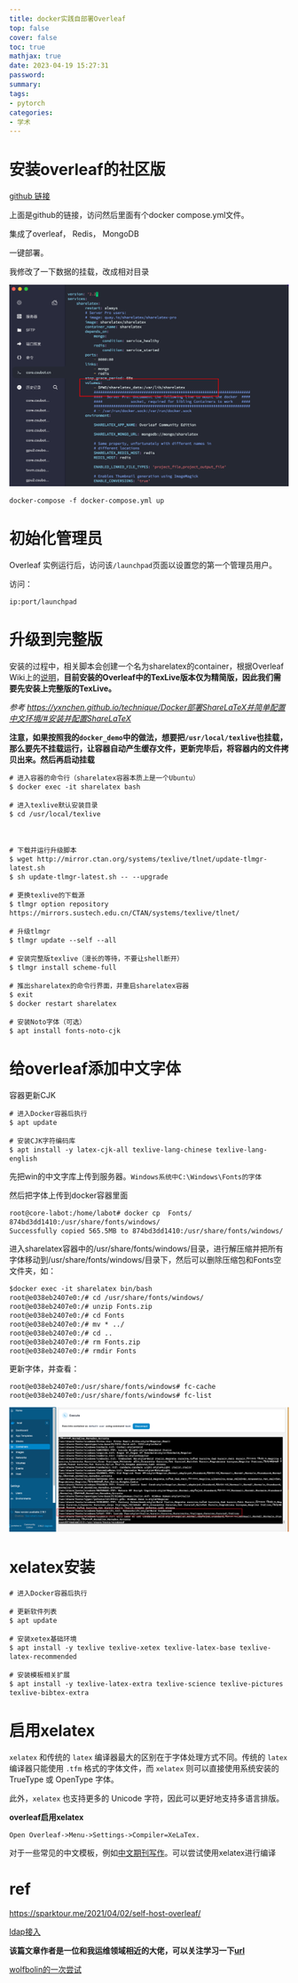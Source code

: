 ```yaml
---
title: docker实践自部署Overleaf
top: false
cover: false
toc: true
mathjax: true
date: 2023-04-19 15:27:31
password:
summary:
tags:
- pytorch
categories:
- 学术
---
```

# 安装overleaf的社区版

[github 链接](https://github.com/overleaf/overleaf)

上面是github的链接，访问然后里面有个docker compose.yml文件。

集成了overleaf， Redis， MongoDB

一键部署。

我修改了一下数据的挂载，改成相对目录

![image-20230413234939354](https://raw.githubusercontent.com/kengerlwl/kengerlwl.github.io/master/image/72eba7038b7a0441bc4cabfa1b6703c9/ad50ab79944109ff4ada7a17760076a3.png)

```
docker-compose -f docker-compose.yml up
```





# 初始化管理员

Overleaf 实例运行后，访问该`/launchpad`页面以设置您的第一个管理员用户。

访问：

```
ip:port/launchpad
```







# 升级到完整版

安装的过程中，相关脚本会创建一个名为sharelatex的container，根据Overleaf Wiki上的[说明](https://github.com/overleaf/overleaf/wiki/Server-Pro:-setup)，**目前安装的Overleaf中的TexLive版本仅为精简版，因此我们需要先安装上完整版的TexLive。**

*参考 https://yxnchen.github.io/technique/Docker部署ShareLaTeX并简单配置中文环境/#安装并配置ShareLaTeX*





**注意，如果按照我的`docker_demo`中的做法，想要把`/usr/local/texlive`也挂载，那么要先不挂载运行，让容器自动产生缓存文件，更新完毕后，将容器内的文件拷贝出来。然后再启动挂载**

```
# 进入容器的命令行（sharelatex容器本质上是一个Ubuntu）
$ docker exec -it sharelatex bash

# 进入texlive默认安装目录
$ cd /usr/local/texlive



# 下载并运行升级脚本
$ wget http://mirror.ctan.org/systems/texlive/tlnet/update-tlmgr-latest.sh
$ sh update-tlmgr-latest.sh -- --upgrade

# 更换texlive的下载源
$ tlmgr option repository https://mirrors.sustech.edu.cn/CTAN/systems/texlive/tlnet/

# 升级tlmgr
$ tlmgr update --self --all

# 安装完整版texlive（漫长的等待，不要让shell断开）
$ tlmgr install scheme-full

# 推出sharelatex的命令行界面，并重启sharelatex容器
$ exit
$ docker restart sharelatex

# 安装Noto字体（可选）
$ apt install fonts-noto-cjk
```





# 给overleaf添加中文字体

容器更新CJK

```
# 进入Docker容器后执行
$ apt update
 
# 安装CJK字符编码库
$ apt install -y latex-cjk-all texlive-lang-chinese texlive-lang-english
```



先把win的中文字库上传到服务器。`Windows系统中C:\Windows\Fonts的字体`



然后把字体上传到docker容器里面

```
root@core-labot:/home/labot# docker cp  Fonts/ 874bd3dd1410:/usr/share/fonts/windows/
Successfully copied 565.5MB to 874bd3dd1410:/usr/share/fonts/windows/
```



进入sharelatex容器中的/usr/share/fonts/windows/目录，进行解压缩并把所有字体移动到/usr/share/fonts/windows/目录下，然后可以删除压缩包和Fonts空文件夹，如：

```text
$docker exec -it sharelatex bin/bash
root@e038eb2407e0:/# cd /usr/share/fonts/windows/
root@e038eb2407e0:/# unzip Fonts.zip
root@e038eb2407e0:/# cd Fonts
root@e038eb2407e0:/# mv * ../
root@e038eb2407e0:/# cd ..
root@e038eb2407e0:/# rm Fonts.zip
root@e038eb2407e0:/# rmdir Fonts
```

更新字体，并查看：

```text
root@e038eb2407e0:/usr/share/fonts/windows# fc-cache
root@e038eb2407e0:/usr/share/fonts/windows# fc-list
```

![image-20230419160545910](https://raw.githubusercontent.com/kengerlwl/kengerlwl.github.io/master/image/72eba7038b7a0441bc4cabfa1b6703c9/8fb75c02b80f49fb798ddce6769a67ad.png)





# xelatex安装

```
# 进入Docker容器后执行
 
# 更新软件列表
$ apt update
 
# 安装xetex基础环境
$ apt install -y texlive texlive-xetex texlive-latex-base texlive-latex-recommended
 
# 安装模板相关扩展
$ apt install -y texlive-latex-extra texlive-science texlive-pictures texlive-bibtex-extra
```





# 启用xelatex

`xelatex` 和传统的 `latex` 编译器最大的区别在于字体处理方式不同。传统的 `latex` 编译器只能使用 `.tfm` 格式的字体文件，而 `xelatex` 则可以直接使用系统安装的 TrueType 或 OpenType 字体。

此外，`xelatex` 也支持更多的 Unicode 字符，因此可以更好地支持多语言排版。

**overleaf启用xelatex**

```
Open Overleaf->Menu->Settings->Compiler=XeLaTex.
```



对于一些常见的中文模板，例如[中文期刊写作](https://www.overleaf.com/latex/templates/zhong-wen-qi-kan-xie-zuo/mmdfzcknjtjw)。可以尝试使用xelatex进行编译





# ref

https://sparktour.me/2021/04/02/self-host-overleaf/

[ldap接入](https://sparktour.me/2022/06/11/self-host-overleaf-with-ldap-and-oauth2-support/)

**该篇文章作者是一位和我运维领域相近的大佬，可以关注学习一下[url](https://sparktour.me/archives/)**

[wolfbolin的一次尝试](https://github.com/CSUcse/CSUthesis/issues/32)
